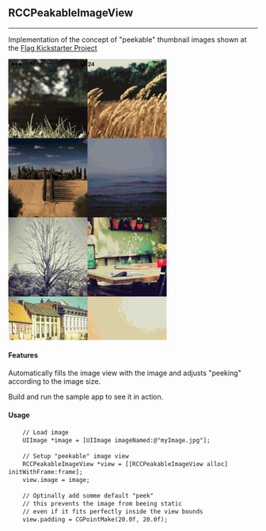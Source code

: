 ## RCCPeakableImageView
---

Implementation of the concept of "peekable" thumbnail images shown 
at the [Flag Kickstarter Project](https://www.kickstarter.com/projects/1306413684/flag-the-app-that-prints-and-mails-your-photos-for)

![ ](Documentation/images/imageview.gif)

#### Features

Automatically fills the image view with the image and adjusts "peeking" according to the image size.

Build and run the sample app to see it in action.

#### Usage

```
	// Load image
    UIImage *image = [UIImage imageNamed:@"myImage.jpg"];

    // Setup "peekable" image view
    RCCPeakableImageView *view = [[RCCPeakableImageView alloc] initWithFrame:frame];
    view.image = image;
    
    // Optinally add somme default "peek" 
    // this prevents the image from beeing static
    // even if it fits perfectly inside the view bounds
    view.padding = CGPointMake(20.0f, 20.0f);

```